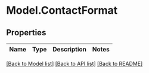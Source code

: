 # Model.ContactFormat

## Properties
Name | Type | Description | Notes
------------ | ------------- | ------------- | -------------



[[Back to Model list]](README.md#documentation-for-models) [[Back to API list]](README.md#documentation-for-api-endpoints) [[Back to README]](README.md)


